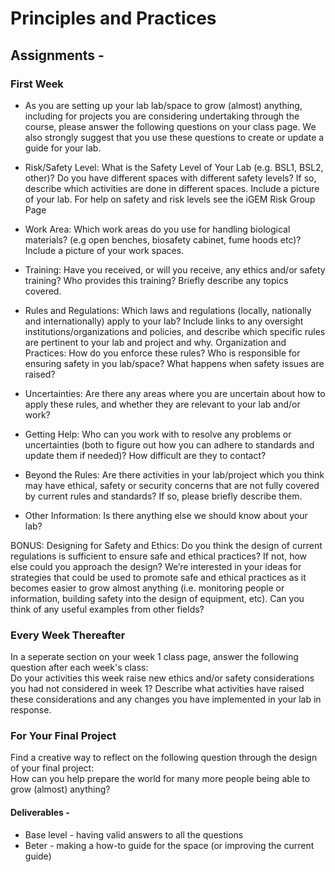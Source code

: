 # Principles and Practices

## Assignments -
### First Week  

* As you are setting up your lab lab/space to grow (almost) anything, including for projects you are considering undertaking through the course, please answer the following questions on your class page. We also strongly suggest that you use these questions to create or update a guide for your lab.  

* Risk/Safety Level: What is the Safety Level of Your Lab (e.g. BSL1, BSL2, other)? Do you have different spaces with different safety levels? If so, describe which activities are done in different spaces. Include a picture of your lab. For help on safety and risk levels see the iGEM Risk Group Page  

* Work Area: Which work areas do you use for handling biological materials? (e.g open benches, biosafety cabinet, fume hoods etc)? Include a picture of your work spaces.  

* Training: Have you received, or will you receive, any ethics and/or safety training? Who provides this training? Briefly describe any topics covered.  

* Rules and Regulations: Which laws and regulations (locally, nationally and internationally) apply to your lab? Include links to any oversight institutions/organizations and policies, and describe which specific rules are pertinent to your lab and project and why.
Organization and Practices: How do you enforce these rules? Who is responsible for ensuring safety in you lab/space? What happens when safety issues are raised?  

* Uncertainties: Are there any areas where you are uncertain about how to apply these rules, and whether they are relevant to your lab and/or work?  

* Getting Help: Who can you work with to resolve any problems or uncertainties (both to figure out how you can adhere to standards and update them if needed)? How difficult are they to contact?  

* Beyond the Rules: Are there activities in your lab/project which you think may have ethical, safety or security concerns that are not fully covered by current rules and standards? If so, please briefly describe them.  

* Other Information: Is there anything else we should know about your lab?  

BONUS: Designing for Safety and Ethics: Do you think the design of current regulations is sufficient to ensure safe and ethical practices? If not, how else could you approach the design? We’re interested in your ideas for strategies that could be used to promote safe and ethical practices as it becomes easier to grow almost anything (i.e. monitoring people or information, building safety into the design of equipment, etc). Can you think of any useful examples from other fields?  

### Every Week Thereafter  
In a seperate section on your week 1 class page, answer the following question after each week's class:  
Do your activities this week raise new ethics and/or safety considerations you had not considered in week 1? Describe what activities have raised these considerations and any changes you have implemented in your lab in response.  

### For Your Final Project
Find a creative way to reflect on the following question through the design of your final project:  
How can you help prepare the world for many more people being able to grow (almost) anything?  
#### Deliverables -   
* Base level - having valid answers to all the questions  
* Beter - making a how-to guide for the space (or improving the current guide)  
